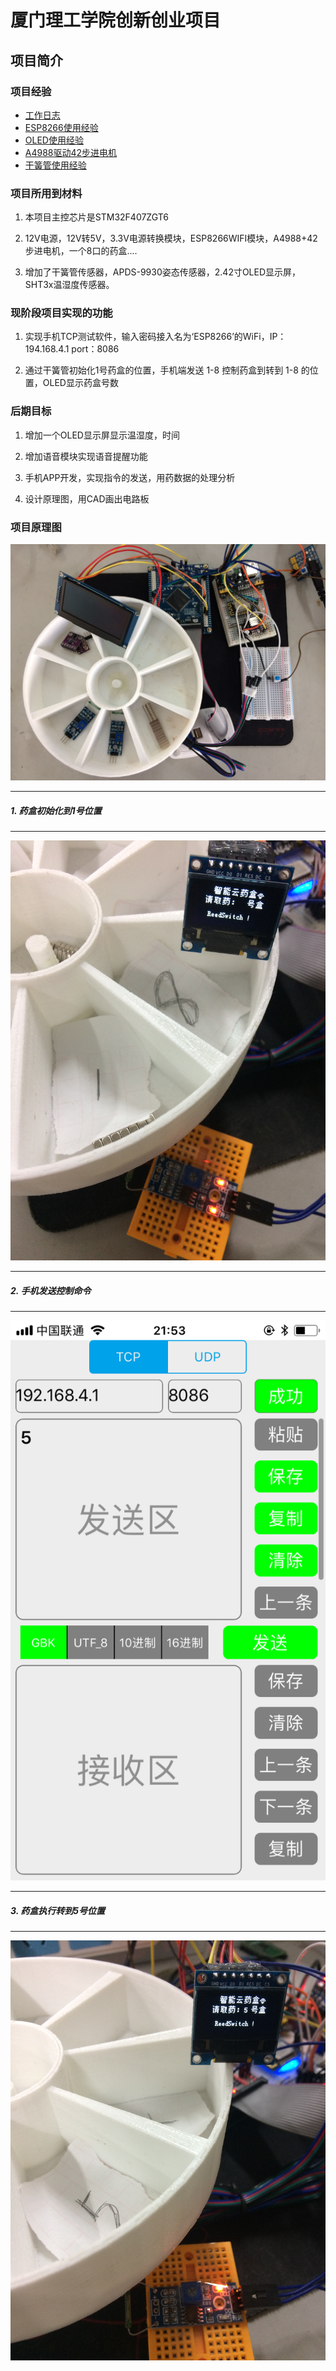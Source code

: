 # 厦门理工学院创新创业项目

## 项目简介

### 项目经验
- [工作日志](/Project_Development_Experience/工作日志.md)
- [ESP8266使用经验](/Project_Development_Experience/ESP8266使用经验.md)
- [OLED使用经验](/Project_Development_Experience/OLED使用经验.md)
- [A4988驱动42步进电机](/Project_Development_Experience/A4988驱动42步进电机.md)
- [干簧管使用经验](/Project_Development_Experience/干簧管使用经验.md)
### 项目所用到材料

  1. 本项目主控芯片是STM32F407ZGT6

  2. 12V电源，12V转5V，3.3V电源转换模块，ESP8266WIFI模块，A4988+42步进电机，一个8口的药盒....

  3. 增加了干簧管传感器，APDS-9930姿态传感器，2.42寸OLED显示屏，SHT3x温湿度传感器。

### 现阶段项目实现的功能

1. 实现手机TCP测试软件，输入密码接入名为‘ESP8266’的WiFi，IP：194.168.4.1 port：8086

 2. 通过干簧管初始化1号药盒的位置，手机端发送 1-8 控制药盒到转到 1-8 的位置，OLED显示药盒号数

### 后期目标

1. 增加一个OLED显示屏显示温湿度，时间

2. 增加语音模块实现语音提醒功能

3. 手机APP开发，实现指令的发送，用药数据的处理分析

4. 设计原理图，用CAD画出电路板

### 项目原理图

   ![原理图](/Project_Image_Date/药盒工程图.jpg)

------
##### 1. 药盒初始化到1号位置
-----

  ![药盒初始化](/Project_Image_Date/初始化到1号.JPG)

----
##### 2. 手机发送控制命令
------

  ![手机控制命令](/Project_Image_Date/手机控制.PNG)

-----
##### 3. 药盒执行转到5号位置
-----

  ![药盒执行](/Project_Image_Date/药盒控制.JPG)
